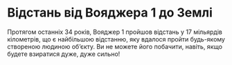 # Відстань від Вояджера 1 до Землі

Протягом останніх 34 років, Вояджер 1 пройшов відстань у 17 мільярдів
кілометрів, що є найбільшою відстанню, яку вдалося пройти будь-якому створеною
людиною об’єкту. Ви не можете його побачити, навіть, якщо будете взиратися дуже,
дуже сильно!
